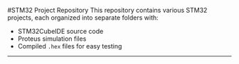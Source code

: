 #STM32 Project Repository
This repository contains various STM32 projects, each organized into separate folders with:
- STM32CubeIDE source code
- Proteus simulation files
- Compiled `.hex` files for easy testing

-----------------------------------------------------------------------------
